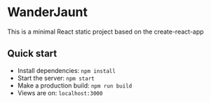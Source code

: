# WanderJaunt

This is a minimal React static project based on the create-react-app

## Quick start

- Install dependencies: `npm install`
- Start the server: `npm start`
- Make a production build: `npm run build`
- Views are on: `localhost:3000`